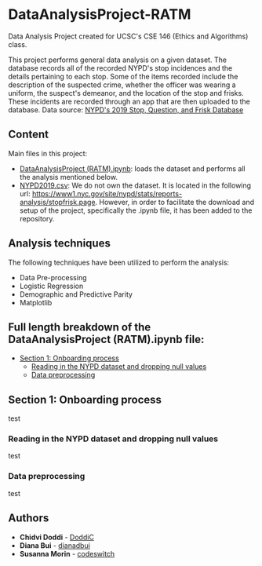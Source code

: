 # DataAnalysisProject-RATM
Data Analysis Project created for UCSC's CSE 146 (Ethics and Algorithms) class.

This project performs general data analysis on a given dataset. The database records all of the recorded NYPD's stop incidences and the details pertaining to each stop. Some of the items recorded include the description of the suspected crime, whether the officer was wearing a uniform, the suspect's demeanor, and the location of the stop and frisks. These incidents are recorded through an app that are then uploaded to the database. Data source: [NYPD's 2019 Stop, Question, and Frisk Database](https://www1.nyc.gov/site/nypd/stats/reports-analysis/stopfrisk.page) 

## Content
Main files in this project:
* [DataAnalysisProject (RATM).ipynb](https://github.com/DoddiC/DataAnalysisProject-RATM/blob/master/DataAnalysisProject%20(RATM).ipynb): loads the dataset and performs all the analysis mentioned below.
* [NYPD2019.csv](https://github.com/DoddiC/DataAnalysisProject-RATM/blob/master/NYPD2019.csv):  We do not own the dataset. It is located in the following url: https://www1.nyc.gov/site/nypd/stats/reports-analysis/stopfrisk.page. However, in order to facilitate the download and setup of the project, specifically the .ipynb file, it has been added to the repository.

## Analysis techniques
The following techniques have been utilized to perform the analysis:
* Data Pre-processing
* Logistic Regression
* Demographic and Predictive Parity
* Matplotlib

## Full length breakdown of the DataAnalysisProject (RATM).ipynb file:

- [Section 1: Onboarding process](#section-1-onboarding-process)
  * [Reading in the NYPD dataset and dropping null values](#reading-in-the-NYPD-dataset-and-dropping-null-values)
  * [Data preprocessing](#data-preprocessing)

    
<!-- toc -->

## Section 1: Onboarding process

test

### Reading in the NYPD dataset and dropping null values

test

### Data preprocessing

test



## Authors
* **Chidvi Doddi** - [DoddiC](https://github.com/DoddiC)
* **Diana Bui** - [dianadbui](https://github.com/dianadbui)
* **Susanna Morin** - [codeswitch](https://github.com/codeswitch)

